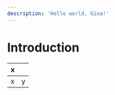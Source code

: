 ```yaml
---
description: 'Hello world, Gina!'
---
```


# Introduction





| x |  |
| :--- | :--- |
| x | y |




